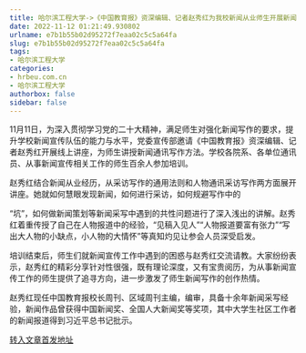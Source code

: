 ```yaml
---
title: 哈尔滨工程大学->《中国教育报》资深编辑、记者赵秀红为我校新闻从业师生开展新闻培训 | hrbeu.com.cn
date: 2022-11-12 01:21:49.930802
urlname: e7b1b55b02d95272f7eaa02c5c5a64fa
slug: e7b1b55b02d95272f7eaa02c5c5a64fa
tags: 
- 哈尔滨工程大学
categories:
- hrbeu.com.cn
- 哈尔滨工程大学
authorbox: false
sidebar: false
---
```

11月11日，为深入贯彻学习党的二十大精神，满足师生对强化新闻写作的要求，提升学校新闻宣传队伍的能力与水平，党委宣传部邀请《中国教育报》资深编辑、记者赵秀红开展线上讲座，为师生讲授新闻通讯写作方法。学校各院系、各单位通讯员、从事新闻宣传相关工作的师生百余人参加培训。

赵秀红结合新闻从业经历，从采访写作的通用法则和人物通讯采访写作两方面展开讲座。她就如何慧眼发现新闻，如何进行采访，如何规避写作中的
<!--more-->
“坑”，如何做新闻策划等新闻采写中遇到的共性问题进行了深入浅出的讲解。赵秀红着重传授了自己在人物报道中的经验，“见稿入见人”“人物报道要富有张力”“写出大人物的小缺点，小人物的大情怀”等真知灼见让参会人员深受启发。

培训结束后，师生们就新闻宣传工作中遇到的困惑与赵秀红交流请教。大家纷纷表示，赵秀红的精彩分享针对性很强，既有理论深度，又有宝贵阅历，为从事新闻宣传工作的师生提供了追寻方向，进一步激发了师生新闻写作的创作热情。

赵秀红现任中国教育报校长周刊、区域周刊主编，编审，具备十余年新闻采写经验，新闻作品曾获得中国新闻奖、全国人大新闻奖等奖项，其中大学生社区工作者的新闻报道得到习近平总书记批示。



[转入文章首发地址](http://gongxue.cn/info/1015/73532.htm)